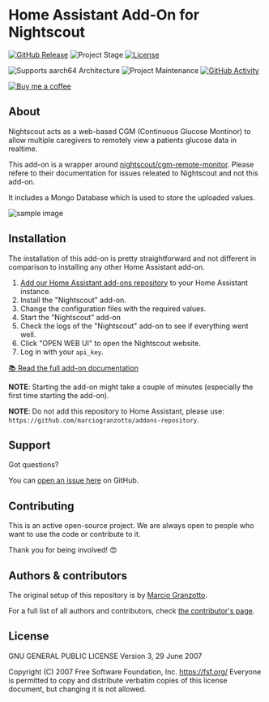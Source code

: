 # Home Assistant Add-On for Nightscout

[![GitHub Release][releases-shield]][releases]
![Project Stage][project-stage-shield]
[![License][license-shield]](LICENSE.md)

![Supports aarch64 Architecture][aarch64-shield]
![Project Maintenance][maintenance-shield]
[![GitHub Activity][commits-shield]][commits]

[![Buy me a coffee][buymeacoffee-shield]][buymeacoffee]

## About

Nightscout acts as a web-based CGM (Continuous Glucose Montinor) to allow multiple caregivers to remotely view a patients glucose data in realtime.

This add-on is a wrapper around [nightscout/cgm-remote-monitor][cgm-remote-monitor].
Please refere to their documentation for issues releated to Nightscout and not this add-on.

It includes a Mongo Database which is used to store the uploaded values.

![sample image](images/sample.png)

## Installation

The installation of this add-on is pretty straightforward and not different in
comparison to installing any other Home Assistant add-on.

1.  [Add our Home Assistant add-ons repository][repository] to your Home Assistant instance.
2.  Install the "Nightscout" add-on.
3.  Change the configuration files with the required values.
4.  Start the "Nightscout" add-on
5.  Check the logs of the "Nightscout" add-on to see if everything went well.
6.  Click "OPEN WEB UI" to open the Nightscout website.
7.  Log in with your `api_key`.

[:books: Read the full add-on documentation][docs]

**NOTE**: Starting the add-on might take a couple of minutes (especially the
first time starting the add-on).

**NOTE**: Do not add this repository to Home Assistant, please use:
`https://github.com/marciogranzotto/addons-repository`.

## Support

Got questions?

You can [open an issue here][issue] on GitHub.

## Contributing

This is an active open-source project. We are always open to people who want to
use the code or contribute to it.

Thank you for being involved! :heart_eyes:

## Authors & contributors

The original setup of this repository is by [Marcio Granzotto][marciogranzotto].

For a full list of all authors and contributors,
check [the contributor's page][contributors].

## License

GNU GENERAL PUBLIC LICENSE
Version 3, 29 June 2007

 Copyright (C) 2007 Free Software Foundation, Inc. <https://fsf.org/>
 Everyone is permitted to copy and distribute verbatim copies
 of this license document, but changing it is not allowed.

[aarch64-shield]: https://img.shields.io/badge/aarch64-yes-green.svg

[amd64-shield]: https://img.shields.io/badge/amd64-yes-green.svg

[anchore-shield]: https://anchore.io/service/badges/image/67d1185473090e99d5ac5e1bb4d1aa2295117a9bd3d7abbf8cd8a71e331c8388

[anchore]: https://anchore.io/image/dockerhub/marciogranzotto%2Funifi%3Alatest

[armhf-shield]: https://img.shields.io/badge/armhf-no-red.svg

[armv7-shield]: https://img.shields.io/badge/armv7-no-red.svg

[i386-shield]: https://img.shields.io/badge/i386-no-red.svg

[buymeacoffee-shield]: https://www.buymeacoffee.com/assets/img/guidelines/download-assets-sm-2.svg

<!-- markdown-link-check-disable-next-line -->
[buymeacoffee]: https://www.buymeacoffee.com/automarcio

[commits-shield]: https://img.shields.io/github/commit-activity/y/marciogranzotto/addon-nightscout.svg

[commits]: https://github.com/marciogranzotto/addon-nightscout/commits/master

[contributors]: https://github.com/marciogranzotto/addon-nightscout/graphs/contributors

[dockerhub]: https://hub.docker.com/r/marciogranzotto/nightscout

[home-assistant]: https://home-assistant.io

[issue]: https://github.com/marciogranzotto/addon-nightscout/issues

[keepchangelog]: http://keepachangelog.com/en/1.0.0/

[license-shield]: https://img.shields.io/github/license/marciogranzotto/addon-nightscout.svg

[maintenance-shield]: https://img.shields.io/maintenance/yes/2020.svg

[project-stage-shield]: https://img.shields.io/badge/project%20stage-experimental-yellow.svg

[releases-shield]: https://img.shields.io/github/release/marciogranzotto/addon-nightscout.svg

[releases]: https://github.com/marciogranzotto/addon-nightscout/releases

[repository]: https://github.com/marciogranzotto/addons-repository

[cgm-remote-monitor]: https://github.com/nightscout/cgm-remote-monitor

[marciogranzotto]: https://github.com/marciogranzotto

[docs]: nightscout/DOCS.md

